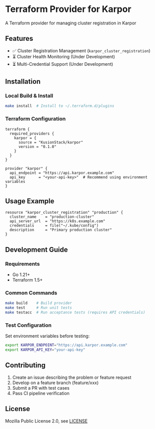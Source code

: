 # Terraform Provider for Karpor

A Terraform provider for managing cluster registration in Karpor

## Features

- ✅ Cluster Registration Management (`karpor_cluster_registration`)
- ⏳ Cluster Health Monitoring (Under Development)
- ⏳ Multi-Credential Support (Under Development)

## Installation

### Local Build & Install
```bash
make install  # Install to ~/.terraform.d/plugins
```

### Terraform Configuration
```hcl
terraform {
  required_providers {
    karpor = {
      source = "KusionStack/karpor"
      version = "0.1.0"
    }
  }
}

provider "karpor" {
  api_endpoint = "https://api.karpor.example.com"
  api_key      = "<your-api-key>"  # Recommend using environment variables
}
```

## Usage Example
```hcl
resource "karpor_cluster_registration" "production" {
  cluster_name    = "production-cluster"
  api_server_url  = "https://k8s.example.com"
  credentials     = file("~/.kube/config")
  description     = "Primary production cluster"
}
```

## Development Guide

### Requirements
- Go 1.21+
- Terraform 1.5+

### Common Commands
```bash
make build    # Build provider
make test     # Run unit tests
make testacc  # Run acceptance tests (requires API credentials)
```

### Test Configuration
Set environment variables before testing:
```bash
export KARPOR_ENDPOINT="https://api.karpor.example.com"
export KARPOR_API_KEY="your-api-key"
```

## Contributing
1. Create an issue describing the problem or feature request
2. Develop on a feature branch (feature/xxx)
3. Submit a PR with test cases
4. Pass CI pipeline verification

## License
Mozilla Public License 2.0, see [LICENSE](LICENSE)
